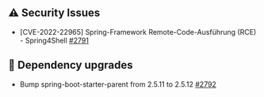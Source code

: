 ## ⚠️ Security Issues

- [CVE-2022-22965] Spring-Framework Remote-Code-Ausführung (RCE) - Spring4Shell  [#2791](https://github.com/urlaubsverwaltung/urlaubsverwaltung/issues/2791)

## 🔨 Dependency upgrades

- Bump spring-boot-starter-parent from 2.5.11 to 2.5.12 [#2792](https://github.com/urlaubsverwaltung/urlaubsverwaltung/pull/2792)
